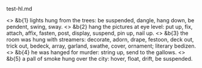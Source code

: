test-hl.md


<> &b{1} lights hung from the trees: be suspended, dangle, hang down, be pendent, swing, sway.
<> &b{2} hang the pictures at eye level: put up, fix, attach, affix, fasten, post, display, suspend, pin up, nail up.
<> &b{3} the room was hung with streamers: decorate, adorn, drape, festoon, deck out, trick out, bedeck, array, garland, swathe, cover, ornament; literary bedizen.
<> &b{4} he was hanged for murder: string up, send to the gallows.
<> &b{5} a pall of smoke hung over the city: hover, float, drift, be suspended.

